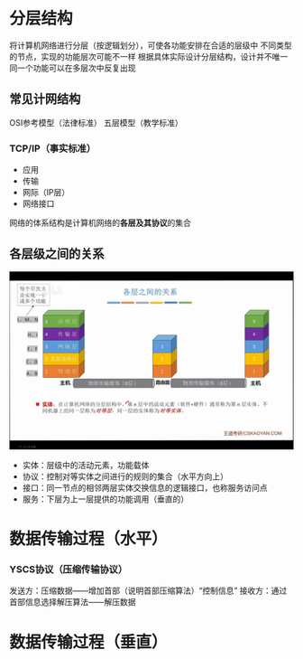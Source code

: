 


# 分层结构
将计算机网络进行分层（按逻辑划分），可使各功能安排在合适的层级中
不同类型的节点，实现的功能层次可能不一样
根据具体实际设计分层结构，设计并不唯一
同一个功能可以在多层次中反复出现

## 常见计网结构
OSI参考模型（法律标准）
五层模型（教学标准）
### TCP/IP（事实标准）
- 应用
- 传输
- 网际（IP层）
- 网络接口

网络的体系结构是计算机网络的**各层及其协议**的集合

## 各层级之间的关系

![输入图片说明](/imgs/2025-07-18/glmC8gHlK1gJ3i4V.jpeg)

- 实体：层级中的活动元素，功能载体
- 协议：控制对等实体之间进行的规则的集合（水平方向上）
- 接口：同一节点的相邻两层实体交换信息的逻辑接口，也称服务访问点
- 服务：下层为上一层提供的功能调用（垂直的）

# 数据传输过程（水平）
### YSCS协议（压缩传输协议）
发送方：压缩数据——增加首部（说明首部压缩算法）“控制信息”
接收方：通过首部信息选择解压算法——解压数据

# 数据传输过程（垂直）

<!--stackedit_data:
eyJoaXN0b3J5IjpbMTE0OTEzNjA2Ml19
-->